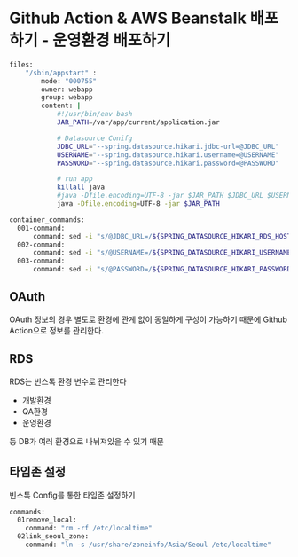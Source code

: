 # Github Action & AWS Beanstalk 배포하기 - 운영환경 배포하기

```bash
files:
    "/sbin/appstart" :
        mode: "000755"
        owner: webapp
        group: webapp
        content: |
            #!/usr/bin/env bash
            JAR_PATH=/var/app/current/application.jar

            # Datasource Conifg
            JDBC_URL="--spring.datasource.hikari.jdbc-url=@JDBC_URL"
            USERNAME="--spring.datasource.hikari.username=@USERNAME"
            PASSWORD="--spring.datasource.hikari.password=@PASSWORD"

            # run app
            killall java
            #java -Dfile.encoding=UTF-8 -jar $JAR_PATH $JDBC_URL $USERNAME $PASSWORD
            java -Dfile.encoding=UTF-8 -jar $JAR_PATH

container_commands:
  001-command:
      command: sed -i "s/@JDBC_URL=/${SPRING_DATASOURCE_HIKARI_RDS_HOST}/g" /sbin/appstart
  002-command:
      command: sed -i "s/@USERNAME=/${SPRING_DATASOURCE_HIKARI_USERNAME}/g" /sbin/appstart
  003-command:
      command: sed -i "s/@PASSWORD=/${SPRING_DATASOURCE_HIKARI_PASSWORD}/g" /sbin/appstart
```

## OAuth

OAuth 정보의 경우 별도로 환경에 관계 없이 동일하게 구성이 가능하기 때문에 Github Action으로 정보를 관리한다.

## RDS

RDS는 빈스톡 환경 변수로 관리한다

* 개발환경
* QA환경
* 운영환경

등 DB가 여러 환경으로 나눠져있을 수 있기 때문

## 타임존 설정

빈스톡 Config를 통한 타임존 설정하기

```bash
commands:
  01remove_local:
    command: "rm -rf /etc/localtime"
  02link_seoul_zone:
    command: "ln -s /usr/share/zoneinfo/Asia/Seoul /etc/localtime"
```